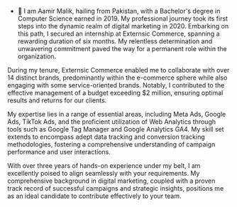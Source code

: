 - 👋 
I am Aamir Malik, hailing from Pakistan, with a Bachelor's degree in Computer Science earned in 2019. My professional journey took its first steps into the dynamic realm of digital marketing in 2020. Embarking on this path, I secured an internship at Externsic Commerce, spanning a rewarding duration of six months. My relentless determination and unwavering commitment paved the way for a permanent role within the organization.

During my tenure, Externsic Commerce enabled me to collaborate with over 14 distinct brands, predominantly within the e-commerce sphere while also engaging with some service-oriented brands. Notably, I contributed to the effective management of a budget exceeding $2 million, ensuring optimal results and returns for our clients.

My expertise lies in a range of essential areas, including Meta Ads, Google Ads, TikTok Ads, and the proficient utilization of Web Analytics through tools such as Google Tag Manager and Google Analytics GA4. My skill set extends to encompass adept data tracking and conversion tracking methodologies, fostering a comprehensive understanding of campaign performance and user interactions.

With over three years of hands-on experience under my belt, I am excellently poised to align seamlessly with your requirements. My comprehensive background in digital marketing, coupled with a proven track record of successful campaigns and strategic insights, positions me as an ideal candidate to contribute effectively to your team.

<!---
aamirmalik6853/aamirmalik6853 is a ✨ special ✨ repository because its `README.md` (this file) appears on your GitHub profile.
You can click the Preview link to take a look at your changes.
--->
